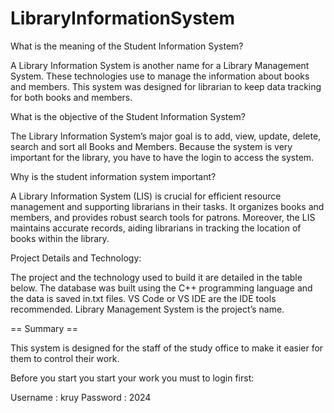 # LibraryInformationSystem
What is the meaning of the Student Information System?

A Library Information System is another name for a Library Management System. These technologies use to manage the information about books and members. This system was designed for librarian to keep data tracking for both books and members.

What is the objective of the Student Information System?

The Library Information System’s major goal is to add, view, update, delete, search and sort all Books and Members. Because the system is very important for the library, you have to have the login to access the system.

Why is the student information system important?

A Library Information System (LIS) is crucial for efficient resource management and supporting librarians in their tasks. It organizes books and members, and provides robust search tools for patrons. Moreover, the LIS maintains accurate records, aiding librarians in tracking the location of books within the library.

Project Details and Technology:

The project and the technology used to build it are detailed in the table below. The database was built using the C++ programming language and the data is saved in.txt files. VS Code or VS IDE are the IDE tools recommended. Library Management System is the project’s name.

== Summary ==

This system is designed for the staff of the study office to make it easier for them to control their work.

Before you start you start your work you must to login first:

Username : kruy
Password : 2024
